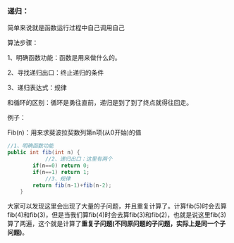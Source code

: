 ### 递归：

简单来说就是函数运行过程中自己调用自己

算法步骤：

1、明确函数功能：函数是用来做什么的。

2、寻找递归出口：终止递归的条件

3、递归表达式：规律

和循环的区别：循环是勇往直前，递归是到了到了终点就得往回走。


例子：

Fib(n)：用来求斐波拉契数列第n项(从0开始)的值

```java
//1、明确函数功能 
public int fib(int n) {
  			//2、递归出口：这里有两个
        if(n==0) return 0;
        if(n==1) return 1;
  			//3、规律
        return fib(n-1)+fib(n-2);
    }
```

大家可以发现这里会出现了大量的子问题，并且重复计算了。计算fib(5)时会去算fib(4)和fib(3)，但是当我们算fib(4)时会去算fib(3)和fib(2)，也就是说这里fib(3)算了两遍，这个就是计算了**重复子问题(不同原问题的子问题，实际上是同一个子问题)**。

